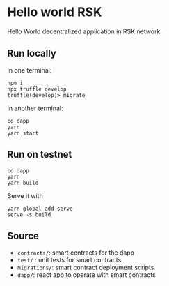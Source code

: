 # Hello world RSK

Hello World decentralized application in RSK network.

## Run locally

In one terminal:

```
npm i
npx truffle develop
truffle(develop)> migrate
```

In another terminal:

```
cd dapp
yarn
yarn start
```

## Run on testnet

```
cd dapp
yarn
yarn build
```

Serve it with

```
yarn global add serve
serve -s build
```

## Source

- `contracts/`: smart contracts for the dapp
- `test/` : unit tests for smart contracts
- `migrations/`: smart contract deployment scripts
- `dapp/`: react app to operate with smart contracts
